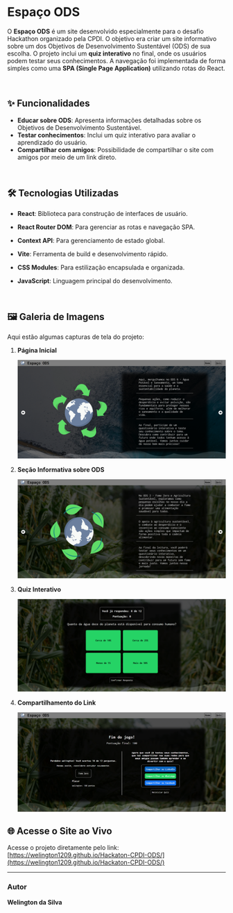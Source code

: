 # Espaço ODS

O **Espaço ODS** é um site desenvolvido especialmente para o desafio Hackathon organizado pela CPDI. O objetivo era criar um site informativo sobre um dos Objetivos de Desenvolvimento Sustentável (ODS) de sua escolha. O projeto inclui um **quiz interativo** no final, onde os usuários podem testar seus conhecimentos. A navegação foi implementada de forma simples como uma **SPA (Single Page Application)** utilizando rotas do React.

<br/>

## ✨ Funcionalidades

- **Educar sobre ODS**: Apresenta informações detalhadas sobre os Objetivos de Desenvolvimento Sustentável.
- **Testar conhecimentos**: Inclui um quiz interativo para avaliar o aprendizado do usuário.
- **Compartilhar com amigos**: Possibilidade de compartilhar o site com amigos por meio de um link direto.

<br/>

## 🛠️ Tecnologias Utilizadas

- **React**: Biblioteca para construção de interfaces de usuário.

- **React Router DOM**: Para gerenciar as rotas e navegação SPA.

- **Context API**: Para gerenciamento de estado global.

- **Vite**: Ferramenta de build e desenvolvimento rápido.

- **CSS Modules**: Para estilização encapsulada e organizada.

- **JavaScript**: Linguagem principal do desenvolvimento.

<br/>

## 🖼️ Galeria de Imagens

Aqui estão algumas capturas de tela do projeto:

1. **Página Inicial**

    ![Página inicial](./src/img/home-ods.png)

2. **Seção Informativa sobre ODS**

    ![Página informativa](./src/img/infopage-ods.png)

3. **Quiz Interativo** 

    ![Página informativa](./src/img/quiz-ods.png)

4. **Compartilhamento do Link** 

    ![Página informativa](./src/img/share-ods.png)


## 🌐 Acesse o Site ao Vivo

Acesse o projeto diretamente pelo link:  
[https://welington1209.github.io/Hackaton-CPDI-ODS/](https://welington1209.github.io/Hackaton-CPDI-ODS/)

---

### Autor

**Welington da Silva**
